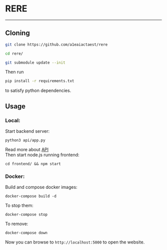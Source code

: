 # RERE

---

## Cloning

```sh
git clone https://github.com/a1eaiactaest/rere

cd rere/

git submodule update --init
```

Then run

```sh
pip install -r requirements.txt
```

to satisfy python dependencies.

## Usage

### Local:

Start backend server:

```
python3 api/app.py
```

Read more about [API](api/README.md)  
Then start node.js running frontend:

```
cd frontend/ && npm start
```

### Docker:
Build and compose docker images:

```
docker-compose build -d
```
To stop them:
```
docker-compose stop
```
To remove:
```
docker-compose down
```

Now you can browse to `http://localhost:5000` to open the website.
